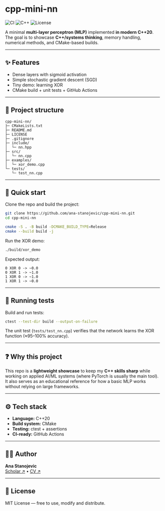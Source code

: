 # cpp-mini-nn

![CI](https://github.com/<user>/cpp-mini-nn/actions/workflows/cmake-ci.yml/badge.svg)
![C++](https://img.shields.io/badge/C++-20-blue.svg)
![License](https://img.shields.io/badge/license-MIT-green.svg)

A minimal **multi-layer perceptron (MLP)** implemented **in modern C++20**.  
The goal is to showcase **C++/systems thinking**, memory handling, numerical methods, and CMake-based builds.  

---

## ✨ Features
- Dense layers with sigmoid activation
- Simple stochastic gradient descent (SGD)
- Tiny demo: learning XOR
- CMake build + unit tests + GitHub Actions

---

## 📂 Project structure

```text
cpp-mini-nn/
├─ CMakeLists.txt
├─ README.md
├─ LICENSE
├─ .gitignore
├─ include/
│  └─ nn.hpp
├─ src/
│  └─ nn.cpp
├─ examples/
│  └─ xor_demo.cpp
└─ tests/
   └─ test_nn.cpp
```

---

## 🚀 Quick start

Clone the repo and build the project:

```bash
git clone https://github.com/ana-stanojevic/cpp-mini-nn.git
cd cpp-mini-nn

cmake -S . -B build -DCMAKE_BUILD_TYPE=Release
cmake --build build -j
```

Run the XOR demo:

```bash
./build/xor_demo
```

Expected output:

```
0 XOR 0 -> ~0.0
0 XOR 1 -> ~1.0
1 XOR 0 -> ~1.0
1 XOR 1 -> ~0.0
```

---

## 🧪 Running tests

Build and run tests:

```bash
ctest --test-dir build --output-on-failure
```

The unit test (`tests/test_nn.cpp`) verifies that the network learns the XOR function (≈95–100% accuracy).  

---

## ❓ Why this project

This repo is a **lightweight showcase** to keep my **C++ skills sharp** while working on applied AI/ML systems (where PyTorch is usually the main tool).  
It also serves as an educational reference for how a basic MLP works without relying on large frameworks.  

---

## ⚙️ Tech stack

- **Language:** C++20  
- **Build system:** CMake  
- **Testing:** ctest + assertions  
- **CI-ready:** GitHub Actions  

---

## 👩‍💻 Author

**Ana Stanojevic**  
[Scholar ↗](https://bit.ly/ana-stanojevic) • [CV ↗](https://bit.ly/ana-stanojevic-cv)  

---

## 📜 License  
MIT License — free to use, modify and distribute.  
